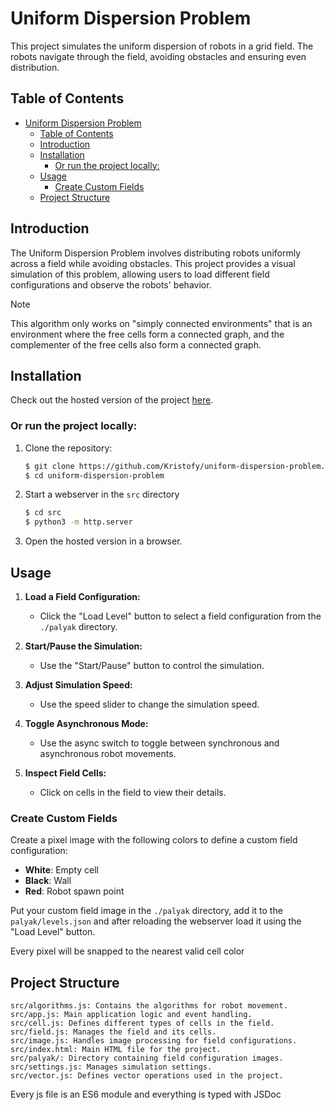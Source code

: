 # Uniform Dispersion Problem

This project simulates the uniform dispersion of robots in a grid field. The robots navigate through the field, avoiding obstacles and ensuring even distribution.

## Table of Contents

- [Uniform Dispersion Problem](#uniform-dispersion-problem)
  - [Table of Contents](#table-of-contents)
  - [Introduction](#introduction)
  - [Installation](#installation)
    - [Or run the project locally:](#or-run-the-project-locally)
  - [Usage](#usage)
    - [Create Custom Fields](#create-custom-fields)
  - [Project Structure](#project-structure)

## Introduction

The Uniform Dispersion Problem involves distributing robots uniformly across a field while avoiding obstacles. This project provides a visual simulation of this problem, allowing users to load different field configurations and observe the robots' behavior.

> [!NOTE]
> This algorithm only works on "simply connected environments" that is an environment where the free cells form a connected graph, and the complementer of the free cells also form a connected graph.

## Installation

Check out the hosted version of the project [here](https://kristofy.github.io/uniform-dispersion-problem/).

### Or run the project locally:

1. Clone the repository:

   ```sh
   $ git clone https://github.com/Kristofy/uniform-dispersion-problem.git
   $ cd uniform-dispersion-problem
   ```

2. Start a webserver in the `src` directory

   ```sh
   $ cd src
   $ python3 -m http.server
   ```

3. Open the hosted version in a browser.

## Usage

1. **Load a Field Configuration:**

   - Click the "Load Level" button to select a field configuration from the `./palyak` directory.

2. **Start/Pause the Simulation:**

   - Use the "Start/Pause" button to control the simulation.

3. **Adjust Simulation Speed:**

   - Use the speed slider to change the simulation speed.

4. **Toggle Asynchronous Mode:**

   - Use the async switch to toggle between synchronous and asynchronous robot movements.

5. **Inspect Field Cells:**
   - Click on cells in the field to view their details.

### Create Custom Fields

Create a pixel image with the following colors to define a custom field configuration:

- **White**: Empty cell
- **Black**: Wall
- **Red**: Robot spawn point

Put your custom field image in the `./palyak` directory, add it to the `palyak/levels.json` and after reloading the webserver load it using the "Load Level" button.

Every pixel will be snapped to the nearest valid cell color

## Project Structure

```plaintext
src/algorithms.js: Contains the algorithms for robot movement.
src/app.js: Main application logic and event handling.
src/cell.js: Defines different types of cells in the field.
src/field.js: Manages the field and its cells.
src/image.js: Handles image processing for field configurations.
src/index.html: Main HTML file for the project.
src/palyak/: Directory containing field configuration images.
src/settings.js: Manages simulation settings.
src/vector.js: Defines vector operations used in the project.
```

Every js file is an ES6 module and everything is typed with JSDoc

